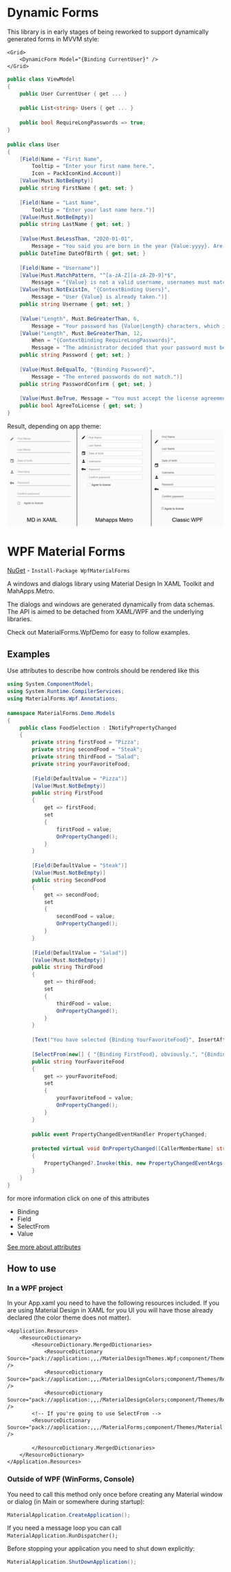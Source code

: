 # Dynamic Forms

This library is in early stages of being reworked to support dynamically generated forms in MVVM style:

```xaml
<Grid>
    <DynamicForm Model="{Binding CurrentUser}" />
</Grid>
```

```cs
public class ViewModel
{
    public User CurrentUser { get ... }
    
    public List<string> Users { get ... }
    
    public bool RequireLongPasswords => true;
}

public class User
{
    [Field(Name = "First Name",
        Tooltip = "Enter your first name here.",
        Icon = PackIconKind.Account)]
    [Value(Must.NotBeEmpty)]
    public string FirstName { get; set; }

    [Field(Name = "Last Name",
        Tooltip = "Enter your last name here.")]
    [Value(Must.NotBeEmpty)]
    public string LastName { get; set; }

    [Value(Must.BeLessThan, "2020-01-01",
        Message = "You said you are born in the year {Value:yyyy}. Are you really from the future?")]
    public DateTime DateOfBirth { get; set; }

    [Field(Name = "Username")]
    [Value(Must.MatchPattern, "^[a-zA-Z][a-zA-Z0-9]*$",
        Message = "{Value} is not a valid username, usernames must match pattern {Argument}.")]
    [Value(Must.NotExistIn, "{ContextBinding Users}",
        Message = "User {Value} is already taken.")]
    public string Username { get; set; }

    [Value("Length", Must.BeGreaterThan, 6,
        Message = "Your password has {Value|Length} characters, which is less than the required {Argument}.")]
    [Value("Length", Must.BeGreaterThan, 12,
        When = "{ContextBinding RequireLongPasswords}",
        Message = "The administrator decided that your password must be really long!")]
    public string Password { get; set; }

    [Value(Must.BeEqualTo, "{Binding Password}",
        Message = "The entered passwords do not match.")]
    public string PasswordConfirm { get; set; }

    [Value(Must.BeTrue, Message = "You must accept the license agreement.")]
    public bool AgreeToLicense { get; set; }
}
```

Result, depending on app theme:
![user](https://github.com/EdonGashi/WpfMaterialForms/blob/master/doc/user.png)

# WPF Material Forms

[NuGet](https://www.nuget.org/packages/WpfMaterialForms) - ```Install-Package WpfMaterialForms```

A windows and dialogs library using Material Design In XAML Toolkit and MahApps.Metro.

The dialogs and windows are generated dynamically from data schemas. The API is aimed to be detached from XAML/WPF and the underlying libraries.

Check out MaterialForms.WpfDemo for easy to follow examples.

## Examples
Use attributes to describe how controls should be rendered like this

```csharp
using System.ComponentModel;
using System.Runtime.CompilerServices;
using MaterialForms.Wpf.Annotations;

namespace MaterialForms.Demo.Models
{
    public class FoodSelection : INotifyPropertyChanged
    {
        private string firstFood = "Pizza";
        private string secondFood = "Steak";
        private string thirdFood = "Salad";
        private string yourFavoriteFood;

        [Field(DefaultValue = "Pizza")]
        [Value(Must.NotBeEmpty)]
        public string FirstFood
        {
            get => firstFood;
            set
            {
                firstFood = value;
                OnPropertyChanged();
            }
        }

        [Field(DefaultValue = "Steak")]
        [Value(Must.NotBeEmpty)]
        public string SecondFood
        {
            get => secondFood;
            set
            {
                secondFood = value;
                OnPropertyChanged();
            }
        }

        [Field(DefaultValue = "Salad")]
        [Value(Must.NotBeEmpty)]
        public string ThirdFood
        {
            get => thirdFood;
            set
            {
                thirdFood = value;
                OnPropertyChanged();
            }
        }

        [Text("You have selected {Binding YourFavoriteFood}", InsertAfter = true)]

        [SelectFrom(new[] { "{Binding FirstFood}, obviously.", "{Binding SecondFood} is best!", "I love {Binding ThirdFood}" })]
        public string YourFavoriteFood
        {
            get => yourFavoriteFood;
            set
            {
                yourFavoriteFood = value;
                OnPropertyChanged();
            }
        }

        public event PropertyChangedEventHandler PropertyChanged;

        protected virtual void OnPropertyChanged([CallerMemberName] string propertyName = null)
        {
            PropertyChanged?.Invoke(this, new PropertyChangedEventArgs(propertyName));
        }
    }
}
```

for more information click on one of this attributes
* Binding
* Field
* SelectFrom
* Value


[See more about attributes](https://github.com/redbaty/WpfMaterialForms/wiki/Attributes)

## How to use
### In a WPF project

In your App.xaml you need to have the following resources included. If you are using Material Design in XAML for you UI you will have those already declared (the color theme does not matter).
```xaml
<Application.Resources>
    <ResourceDictionary>
        <ResourceDictionary.MergedDictionaries>
            <ResourceDictionary Source="pack://application:,,,/MaterialDesignThemes.Wpf;component/Themes/MaterialDesignTheme.Light.xaml" />
            <ResourceDictionary Source="pack://application:,,,/MaterialDesignColors;component/Themes/Recommended/Primary/MaterialDesignColor.Blue.xaml" />
            <ResourceDictionary Source="pack://application:,,,/MaterialDesignColors;component/Themes/Recommended/Accent/MaterialDesignColor.Yellow.xaml" />
	    <!-- If you're going to use SelectFrom -->
	    <ResourceDictionary Source="pack://application:,,,/MaterialForms;component/Themes/Material.xaml" />
	    
        </ResourceDictionary.MergedDictionaries>
    </ResourceDictionary>
</Application.Resources>
```

### Outside of WPF (WinForms, Console)
You need to call this method only once before creating any Material window or dialog (in Main or somewhere during startup):
```cs
MaterialApplication.CreateApplication();
```

If you need a message loop you can call ```MaterialApplication.RunDispatcher();```

Before stopping your application you need to shut down explicitly:
```cs
MaterialApplication.ShutDownApplication();
```
